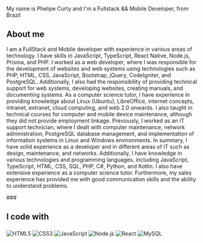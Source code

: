 ###

<p align="left">My name is Phelipe Curty and I'm a Fullstack && Mobile Developer, from Brazil</p>

###

<h2 align="left">About me</h2>

<p align="left">I am a FullStack and Mobile developer with experience in various areas of technology. I have skills in JavaScript, TypeScript, React Native, Node.js, Prisma, and PHP. I worked as a web developer, where I was responsible for the development of websites and web systems using technologies such as PHP, HTML, CSS, JavaScript, Bootstrap, jQuery, CodeIgniter, and PostgreSQL. Additionally, I also had the responsibility of providing technical support for web systems, developing websites, creating manuals, and documenting systems. As a computer science tutor, I have experience in providing knowledge about Linux (Ubuntu), LibreOffice, internet concepts, intranet, extranet, cloud computing, and web 2.0 onwards. I also taught in technical courses for computer and mobile device maintenance, although they did not provide employment linkage. Previously, I worked as an IT support technician, where I dealt with computer maintenance, network administration, PostgreSQL database management, and implementation of information systems in Linux and Windows environments. In summary, I have solid experience as a developer and in different areas of IT such as design, maintenance, and networks. Additionally, I have knowledge in various technologies and programming languages, including JavaScript, TypeScript, HTML, CSS, SQL, PHP, C#, Python, and Kotlin. I also have extensive experience as a computer science tutor. Furthermore, my sales experience has provided me with good communication skills and the ability to understand problems.</p>
###

###

<h2 align="left">I code with</h2>

###

![HTML5](https://img.shields.io/badge/-HTML5-E34F26?logo=html5&logoColor=white&style=flat-square)
![CSS3](https://img.shields.io/badge/-CSS3-1572B6?logo=css3&logoColor=white&style=flat-square)
![JavaScript](https://img.shields.io/badge/-JavaScript-F7DF1E?logo=javascript&logoColor=black&style=flat-square)
![Node.js](https://img.shields.io/badge/-Node.js-339933?logo=node.js&logoColor=white&style=flat-square)
![React](https://img.shields.io/badge/-React-61DAFB?logo=react&logoColor=black&style=flat-square)
![MySQL](https://img.shields.io/badge/-MySQL-4479A1?logo=mysql&logoColor=white&style=flat-square)

###
